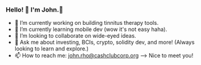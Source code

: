### Hello! 👋 I'm John.🐺

- 🔭 I’m currently working on building tinnitus therapy tools.
- 🌱 I’m currently learning mobile dev (wow it's not easy haha).
- 👯 I’m looking to collaborate on wide-eyed ideas.
- 💬 Ask me about investing, BCIs, crypto, solidity dev, and more! (Always looking to learn and explore.)
- 📫 How to reach me: john.rho@cashclubcorp.org
--> Nice to meet you!
